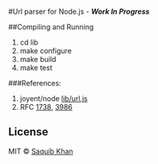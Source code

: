 #Url parser for Node.js - ***Work In Progress***

##Compiling and Running
1. cd lib
2. make configure
3. make build
4. make test

###References:
1. joyent/node [lib/url.js](https://github.com/joyent/node/blob/master/lib/url.js)
2. RFC [1738](https://tools.ietf.org/html/rfc1738), [3986](https://tools.ietf.org/html/rfc3986)

## License

MIT © [Saquib Khan](https://github.com/saquibkhan)
